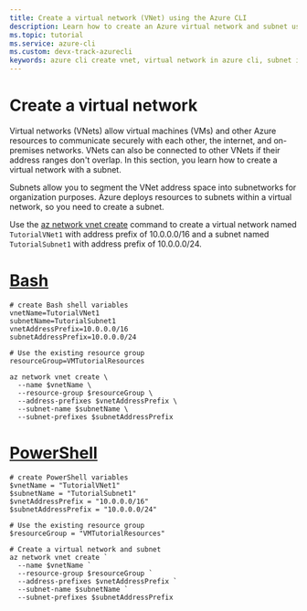 ```yaml
---
title: Create a virtual network (VNet) using the Azure CLI
description: Learn how to create an Azure virtual network and subnet using the CLI. Enable secure communication between VMs, the internet, and on-premises networks.
ms.topic: tutorial
ms.service: azure-cli
ms.custom: devx-track-azurecli
keywords: azure cli create vnet, virtual network in azure cli, subnet in virtual network
---
```


# Create a virtual network

Virtual networks (VNets) allow virtual machines (VMs) and other Azure resources to communicate
securely with each other, the internet, and on-premises networks. VNets can also be connected to
other VNets if their address ranges don't overlap. In this section, you learn how to create a
virtual network with a subnet.

Subnets allow you to segment the VNet address space into subnetworks for organization purposes.
Azure deploys resources to subnets within a virtual network, so you need to create a subnet.

Use the [az network vnet create][01] command to create a virtual network named `TutorialVNet1` with
address prefix of 10.0.0.0/16 and a subnet named `TutorialSubnet1` with address prefix of
10.0.0.0/24.

# [Bash](#tab/bash)

```azurecli-interactive
# create Bash shell variables
vnetName=TutorialVNet1
subnetName=TutorialSubnet1
vnetAddressPrefix=10.0.0.0/16
subnetAddressPrefix=10.0.0.0/24

# Use the existing resource group
resourceGroup=VMTutorialResources

az network vnet create \
  --name $vnetName \
  --resource-group $resourceGroup \
  --address-prefixes $vnetAddressPrefix \
  --subnet-name $subnetName \
  --subnet-prefixes $subnetAddressPrefix
```

# [PowerShell](#tab/powershell)

```azurecli-interactive
# create PowerShell variables
$vnetName = "TutorialVNet1"
$subnetName = "TutorialSubnet1"
$vnetAddressPrefix = "10.0.0.0/16"
$subnetAddressPrefix = "10.0.0.0/24"

# Use the existing resource group
$resourceGroup = "VMTutorialResources"

# Create a virtual network and subnet
az network vnet create `
  --name $vnetName `
  --resource-group $resourceGroup `
  --address-prefixes $vnetAddressPrefix `
  --subnet-name $subnetName `
  --subnet-prefixes $subnetAddressPrefix

```

<!-- link references -->

[01]: /cli/azure/network/vnet#az_network_vnet_create
